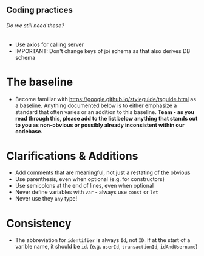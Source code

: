 ## Coding practices

###### Do we still need these?

- Use axios for calling server
- IMPORTANT: Don't change keys of joi schema as that also derives DB schema

# The baseline

- Become familiar with https://google.github.io/styleguide/tsguide.html as a baseline. Anything documented below is to either emphasize a standard that often varies or an addition to this baseline.
  **Team - as you read through this, please add to the list below anything that stands out to you as non-obvious or possibly already inconsistent within our codebase.**

# Clarifications & Additions

- Add comments that are meaningful, not just a restating of the obvious
- Use parenthesis, even when optional (e.g. for constructors)
- Use semicolons at the end of lines, even when optional
- Never define variables with `var` - always use `const` or `let`
- Never use they `any` type!

# Consistency

- The abbreviation for `identifier` is always `Id`, not `ID`. If at the start of a varible name, it should be `id`. (e.g. `userId`, `transactionId`, `idAndUsername`)
